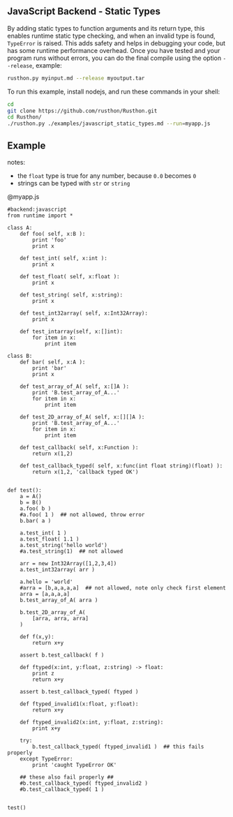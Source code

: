 JavaScript Backend - Static Types
-------

By adding static types to function arguments and its return type,
this enables runtime static type checking, and when an invalid type is found,
`TypeError` is raised.  This adds safety and helps in debugging your code,
but has some runtime performance overhead.  Once you have tested and your program
runs without errors, you can do the final compile using the option `--release`, example:

```bash
rusthon.py myinput.md --release myoutput.tar
```


To run this example, install nodejs, and run these commands in your shell:

```bash
cd
git clone https://github.com/rusthon/Rusthon.git
cd Rusthon/
./rusthon.py ./examples/javascript_static_types.md --run=myapp.js
```


Example
--------

notes:
* the `float` type is true for any number, because `0.0` becomes `0`
* strings can be typed with `str` or `string`

@myapp.js
```rusthon
#backend:javascript
from runtime import *

class A:
	def foo( self, x:B ):
		print 'foo'
		print x

	def test_int( self, x:int ):
		print x

	def test_float( self, x:float ):
		print x

	def test_string( self, x:string):
		print x

	def test_int32array( self, x:Int32Array):
		print x

	def test_intarray(self, x:[]int):
		for item in x:
			print item

class B:
	def bar( self, x:A ):
		print 'bar'
		print x

	def test_array_of_A( self, x:[]A ):
		print 'B.test_array_of_A...'
		for item in x:
			print item

	def test_2D_array_of_A( self, x:[][]A ):
		print 'B.test_array_of_A...'
		for item in x:
			print item

	def test_callback( self, x:Function ):
		return x(1,2)

	def test_callback_typed( self, x:func(int float string)(float) ):
		return x(1,2, 'callback typed OK')


def test():
	a = A()
	b = B()
	a.foo( b )
	#a.foo( 1 )  ## not allowed, throw error
	b.bar( a )

	a.test_int( 1 )
	a.test_float( 1.1 )
	a.test_string('hello world')
	#a.test_string(1)  ## not allowed

	arr = new Int32Array([1,2,3,4])
	a.test_int32array( arr )

	a.hello = 'world'
	#arra = [b,a,a,a,a]  ## not allowed, note only check first element
	arra = [a,a,a,a]
	b.test_array_of_A( arra )

	b.test_2D_array_of_A(
		[arra, arra, arra]
	)

	def f(x,y):
		return x+y

	assert b.test_callback( f )

	def ftyped(x:int, y:float, z:string) -> float:
		print z
		return x+y

	assert b.test_callback_typed( ftyped )

	def ftyped_invalid1(x:float, y:float):
		return x+y

	def ftyped_invalid2(x:int, y:float, z:string):
		print x+y

	try:
		b.test_callback_typed( ftyped_invalid1 )  ## this fails properly
	except TypeError:
		print 'caught TypeError OK'

	## these also fail properly ##
	#b.test_callback_typed( ftyped_invalid2 )
	#b.test_callback_typed( 1 )


test()

```